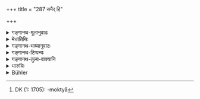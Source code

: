 +++
title = "287 समैर् हि"

+++

<details><summary>गङ्गानथ-मूलानुवादः</summary>

The man who treats equals as unequals in value should receive the punishment of the first or the middlemost amercement.—(287)
</details>

<details><summary>मेधातिथिः</summary>

येषां द्रव्याणां समत्वेन विनिमय उक्तो यथा "तिला धान्येन तत्समाः" (म्ध् १०.९४) इति, तत्र यदि **विषमम्** आचरति, व्यवहारार्थं तिलं दत्वा बहुधान्यं व्रीह्यादि गृह्णीयात् । असति वा विनिमये **मूल्यतः** क्रयव्यवहारेण व्रीह्यादिधान्येभ्यो ऽधिकेन मूल्येन क्रीणाति । अथ वा कस्यचिद् उत्तरीयम् उपबर्हणम् अस्ति विक्रेतव्यं कस्यचिद् अन्यतरे शाटकाः, तत्र यस्योपबर्हणम् अस्ति तस्यान्तर उपयुज्यन्ते । उपबर्हणेन च ते सममूलाः । तत्र तदीयां कार्यवत्तां ज्ञात्वा समत्वेन ददात्य् अधिकमूल्यं गृह्णाति । स उच्यते **समैर् विषमं चरति** **मूल्येन** । तयोः क्रेतुर् विक्रेतुश् च तौ दण्डौ । **चरति मूल्यतः** इत्य् एकार्थः, तथैव **वा**शब्दो ऽस्मिन् पक्षे पादपूरण एव । प्रथममध्यमोक्तौ[^७१२] क्रयविक्रयौ विकल्पितौ द्रव्यसारापेक्षया ॥ ९.२८७ ॥


[^७१२]:
     DK (1: 1705): -moktyā
</details>

<details><summary>गङ्गानथ-भाष्यानुवादः</summary>

In regard to certain substances it has been declared that in exchanges they shall be treated as equivalent:—*e.g*., Sesamum and paddy have been declared to be equal; if in regard to such articles, some one treats them as *unequal*—*i.e*., having advanced sesamum, he receives in payment a larger quantity of paddy;—or even when there is no exchange, in the act of buying and selling, if one buys sesamum at a price higher than that given for paddy;—or in a case when one man has an upper garment for sale, and another an under-clothing, and the latter stands in need of the latter,—though the two are of equal value, yet knowing the greater need of the man with the upper garment, the latter offers to him the under-clothing, but not in equal exchange, but for a higher price,—such a man is said to ‘*treat equals as unequals*’ in value.

The punishments prescribed are for both the buyer and the seller; since both are parties to the act of ‘treating equals as unequals.’

The term ‘*vā*’, in this case is superfluous, serving only to fill up the metre.

The two alternative fines—the ‘first’ and the ‘middlemost’—are laid down, as to be determined by the value of the commodities concerned.—(287)
</details>

<details><summary>गङ्गानथ-टिप्पन्यः</summary>

This verse is quoted in *Aparārka* (p. 825), which adds the following explanations:—That man suffers the ‘first amercement’ who deals with honest, customers—who pay the right price—dishonestly, giving them cheaper articles; and the ‘middle amercement’ is the penalty for the man who, selling the right commodity, receives a higher or lower price.

It is quoted in *Vivādaratnākara* (p. 296), which adds the following explanation:—The man, who, receiving the same price from a number of purchasers, sells to them articles of varying, qualities, suffers the ‘first amercement’; and the man who sells commodities of the same quality to a number of persons, but charges them varying prices, suffers the ‘middle amercement It goes on to quote Halāyudha as explaining (with Medhātithi) the verse to mean that the man who deals dishonestly; ‘*viṣamam*’—*i.e*. in exchanging things with a man, he, taking advantage of the needs of the other party, gives less of his own commodity and receives more of that of the other man,—when in reality both commodities are recognised to be of equal value,—or when the vendor, taking advantage of the needs of the customer, sells to him a cheaper article at a higher price,—he should suffer either the ‘first’ or the ‘middle’ amercement, according to the value of the commodity concerned. It is quoted in *Vivādacintāmaṇi* (Calcutta, p. 80), which explains ‘*samaiḥ*’ as ‘ordinary’, and adds the explanation—‘one who replaces a valuable article by an ordinary one, should fined 250 *Paṇas* if the other party is put to a loss of the seventh part of his outlay, and 500 *Paṇas* if the loss is the fifth part or more’.
</details>

<details><summary>गङ्गानथ-तुल्य-वाक्यानि</summary>

**(verses 9.286-287)**

See Comparative notes for [Verse 9.286].
</details>

<details><summary>भारुचिः</summary>

अपरिच्छिन्नार्धानां द्रव्याणाम् अज्ञाततया कार्यवत्तां वावेद्क्ष्य क्रेतुर् यो ऽन्यथा विक्रीणीते भावदोषेण तस्य [वि]क्रेतुर् द्रव्यापेक्षया प्रथममध्यमौ कल्प्यौ । अथ वा क्रेतरि प्रथमः कार्यः विक्रेतुर् मध्यमः ॥ ९.२८७ ॥
</details>

<details><summary>Bühler</summary>

287	But that man who behaves dishonestly to honest (customers) or cheats in his prices, shall be fined in the first or in the middlemost amercement.
</details>
